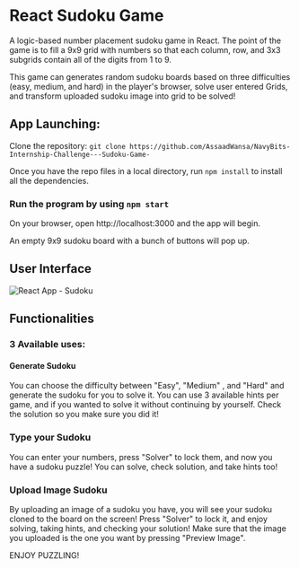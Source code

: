 # React Sudoku Game

A logic-based number placement sudoku game in React. The point of the game is to fill a 9x9 grid with numbers so that each column, row, and 3x3 subgrids contain all of the digits from 1 to 9.

This game can generates random sudoku boards based on three difficulties (easy, medium, and hard) in the player's browser, solve user entered Grids, and transform uploaded sudoku image into grid to be solved!

## App Launching:
Clone the repository:
`git clone https://github.com/AssaadWansa/NavyBits-Internship-Challenge---Sudoku-Game-`

Once you have the repo files in a local directory, run `npm install` to install all the dependencies.

### Run the program by using `npm start`
On your browser, open http://localhost:3000 and the app will begin.

An empty 9x9 sudoku board with a bunch of buttons will pop up.

## User Interface
![React App - Sudoku](https://github.com/user-attachments/assets/9d562494-48e0-4066-a0d2-3aa8049003e1)

## Functionalities

### 3 Available uses:
#### Generate Sudoku
You can choose the difficulty between "Easy", "Medium" , and "Hard" and generate the sudoku for you to solve it. You can use 3 available hints per game, and if you wanted to solve it without continuing by yourself. Check the solution so you make sure you did it!
### Type your Sudoku
You can enter your numbers, press "Solver" to lock them, and now you have a sudoku puzzle! You can solve, check solution, and take hints too!
### Upload Image Sudoku
By uploading an image of a sudoku you have, you will see your sudoku cloned to the board on the screen! Press "Solver" to lock it, and enjoy solving, taking hints, and checking your solution!
Make sure that the image you uploaded is the one you want by pressing "Preview Image".

ENJOY PUZZLING!
